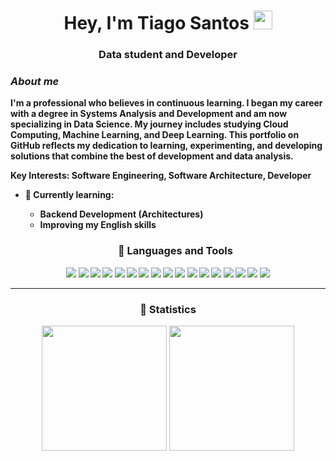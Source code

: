 <div align="center">
  <h1>Hey, I'm Tiago Santos <img src="https://media.giphy.com/media/WUlplcMpOCEmTGBtBW/giphy.gif" width="30"></h1>
  <h3><b>Data student and Developer</h3></p>
</div>




### ***About me***

I'm a professional who believes in continuous learning. I began my career with a degree in Systems Analysis and Development and am now specializing in Data Science. My journey includes studying Cloud Computing, Machine Learning, and Deep Learning. This portfolio on GitHub reflects my dedication to learning, experimenting, and developing solutions that combine the best of development and data analysis.

**Key Interests**: Software Engineering, Software Architecture, Developer
* 🌱 **Currently learning:**
  * Backend Development (Architectures)
  * Improving my English skills

  <h3 align="center">
    🧰 Languages and Tools
</h3>
<div align="center">
  <img src="https://img.icons8.com/color/30/javascript.png"/>
  <img src="https://img.icons8.com/color/30/nodejs.png"/>
  <img src="https://img.icons8.com/?size=30&id=55205&format=png">
  <img src="https://img.icons8.com/?size=30&id=1BC75jFEBED6&format=png&color=000000">
  <img src="https://img.icons8.com/color/30/nestjs.png"/>
  <img src="https://img.icons8.com/color/30/sass.png"/>
  <img src="https://img.icons8.com/color/30/npm.png"/>
  <img src="https://img.icons8.com/material-outlined/30/github.png"/>
  <img src="https://img.icons8.com/color/30/git.png"/>
  <img src="https://img.icons8.com/?size=30&id=J6KcaRLsTgpZ&format=png&color=000000"/>
  <img src="https://img.icons8.com/?size=30&id=rgPSE6nAB766&format=png&color=000000"/>
  <img src="https://img.icons8.com/color/30/visual-studio-code-2019.png"/>
  <img src="https://img.icons8.com/color/30/react-native.png"/>
  <img src="https://img.icons8.com/color/30/angularjs.png"/>
  <img src="https://img.icons8.com/color/30/windows-10.png"/>
  <img src="https://img.icons8.com/color/30/ubuntu--v1.png"/>
  <img src="https://img.icons8.com/color/30/linux.png"/>
 </div>

 ---



### 

<div align="center">
 <h3><b>🤖 Statistics</b></h3>
  <img height="200em" src="https://github-readme-stats.vercel.app/api?username=tiaguinho2002&count_private=true&show_icons=true&theme=radical"/>
  <img height="200em" src="https://github-readme-stats.vercel.app/api/top-langs/?username=tiaguinho2002&layout=compact&langs_count=16&theme=radical"/>
</div>
